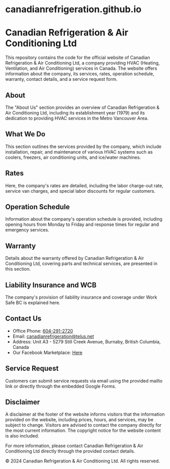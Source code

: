 # canadianrefrigeration.github.io

# Canadian Refrigeration & Air Conditioning Ltd

This repository contains the code for the official website of Canadian Refrigeration & Air Conditioning Ltd, a company providing HVAC (Heating, Ventilation, and Air Conditioning) services in Canada. The website offers information about the company, its services, rates, operation schedule, warranty, contact details, and a service request form.

## About

The "About Us" section provides an overview of Canadian Refrigeration & Air Conditioning Ltd, including its establishment year (1979) and its dedication to providing HVAC services in the Metro Vancouver Area.

## What We Do

This section outlines the services provided by the company, which include installation, repair, and maintenance of various HVAC systems such as coolers, freezers, air conditioning units, and ice/water machines.

## Rates

Here, the company's rates are detailed, including the labor charge-out rate, service van charges, and special labor discounts for regular customers.

## Operation Schedule

Information about the company's operation schedule is provided, including opening hours from Monday to Friday and response times for regular and emergency services.

## Warranty

Details about the warranty offered by Canadian Refrigeration & Air Conditioning Ltd, covering parts and technical services, are presented in this section.

## Liability Insurance and WCB

The company's provision of liability insurance and coverage under Work Safe BC is explained here.

## Contact Us

* Office Phone: [604-291-2720](https://file+.vscode-resource.vscode-cdn.net/f%3A/Scripts/canadianrefrigeration.github.io/tel:+16042912720 "https://file%2B.vscode-resource.vscode-cdn.net/f%3A/Scripts/canadianrefrigeration.github.io/tel:+16042912720")
* Email: [canadianrefrigeration@telus.net](https://file+.vscode-resource.vscode-cdn.net/f%3A/Scripts/canadianrefrigeration.github.io/mailto:canadianrefrigeration@telus.net "https://file%2B.vscode-resource.vscode-cdn.net/f%3A/Scripts/canadianrefrigeration.github.io/mailto:canadianrefrigeration@telus.net")
* Address: Unit A3 - 5279 Still Creek Avenue, Burnaby, British Columbia, Canada
* Our Facebook Marketplace: [Here](https://www.facebook.com/marketplace/profile/100080081574667/?ref=share_attachment "https://www.facebook.com/marketplace/profile/100080081574667/?ref=share_attachment")

## Service Request

Customers can submit service requests via email using the provided mailto link or directly through the embedded Google Forms.

## Disclaimer

A disclaimer at the footer of the website informs visitors that the information provided on the website, including prices, hours, and services, may be subject to change. Visitors are advised to contact the company directly for the most current information. The copyright notice for the website content is also included.

For more information, please contact Canadian Refrigeration & Air Conditioning Ltd directly through the provided contact details.

© 2024 Canadian Refrigeration & Air Conditioning Ltd. All rights reserved.
